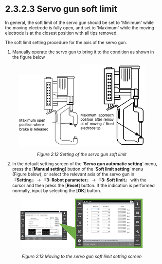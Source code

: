 ﻿# 2.3.2.3 Servo gun soft limit

In general, the soft limit of the servo gun should be set to 'Minimum' while the moving electrode is fully open, and set to 'Maximum' while the moving electrode is at the closest position with all tips removed.

The soft limit setting procedure for the axis of the servo gun.

1. Manually operate the servo gun to bring it to the condition as shown in the figure below


<p align="center">
 <img src="../../../_assets/image_90_eng.PNG" ></img>
 <img src="../../../_assets/image_2_eng.PNG" ></img>
 <em><p align="center">Figure 2.12 Setting of the servo gun soft limit</p></em>
</p>

2. In the default setting screen of the ‘**Servo gun automatic setting**’ menu, press the [**Manual setting**] button of the ‘**Soft limit setting**’ menu (Figure below), or select the relevant axis of the servo gun in 『**Setting**』 → 『**3: Robot parameter**』 → 『**3: Soft limit**』 with the cursor and then press the \[**Reset**] button. If the indication is performed normally, input by selecting the \[**OK**] button.

<p align="center">
 <img src="../../../_assets/image_41_eng.PNG" width="80%"></img>
 <em><p align="center">Figure 2.13 Moving to the servo gun soft limit setting screen </p></em>
</p>